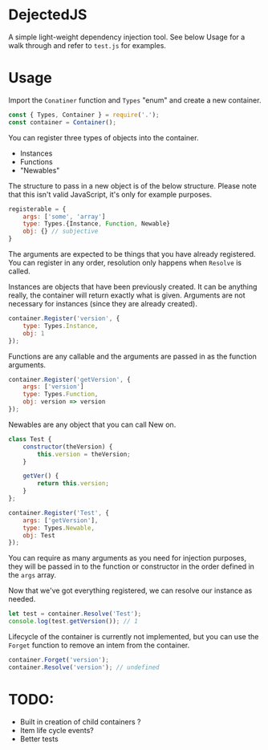 # DejectedJS

A simple light-weight dependency injection tool.  See below Usage for a walk through and refer to `test.js` for examples.

# Usage

Import the `Conatiner` function and `Types` "enum" and create a new container.

```javascript
const { Types, Container } = require('.');
const container = Container();
```

You can register three types of objects into the container.
- Instances
- Functions
- "Newables"

The structure to pass in a new object is of the below structure.
Please note that this isn't valid JavaScript, it's only for example purposes.

```javascript
registerable = {
    args: ['some', 'array']
    type: Types.{Instance, Function, Newable}
    obj: {} // subjective
}
```

The arguments are expected to be things that you have already registered.  You can register in any order, resolution only happens when `Resolve` is called.

Instances are objects that have been previously created.  It can be anything really, the container will return exactly what is given.  Arguments are not necessary for instances (since they are already created).

```javascript
container.Register('version', { 
    type: Types.Instance, 
    obj: 1
});
```

Functions are any callable and the arguments are passed in as the function arguments.

```javascript
container.Register('getVersion', {
    args: ['version']
    type: Types.Function,
    obj: version => version
});
```

Newables are any object that you can call New on.

```javascript
class Test {
    constructor(theVersion) {
        this.version = theVersion;
    }

    getVer() {
        return this.version;
    }
};

container.Register('Test', {
    args: ['getVersion'],
    type: Types.Newable,
    obj: Test
});
```

You can require as many arguments as you need for injection purposes, they will be passed in to the function or constructor in the order defined in the `args` array.

Now that we've got everything registered, we can resolve our instance as needed.

```javascript
let test = container.Resolve('Test');
console.log(test.getVersion()); // 1
```

Lifecycle of the container is currently not implemented, but you can use the `Forget` function to remove an intem from the container.

```javascript
container.Forget('version');
container.Resolve('version'); // undefined
```


# TODO:
- Built in creation of child containers ?
- Item life cycle events?
- Better tests